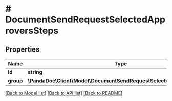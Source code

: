 # # DocumentSendRequestSelectedApproversSteps

## Properties

Name | Type | Description | Notes
------------ | ------------- | ------------- | -------------
**id** | **string** | Step ID |
**group** | [**\PandaDoc\Client\Model\DocumentSendRequestSelectedApproversGroup**](DocumentSendRequestSelectedApproversGroup.md) |  |

[[Back to Model list]](../../README.md#models) [[Back to API list]](../../README.md#endpoints) [[Back to README]](../../README.md)
